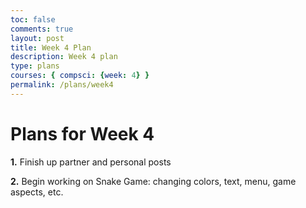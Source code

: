 ```yaml
---
toc: false
comments: true
layout: post
title: Week 4 Plan
description: Week 4 plan 
type: plans
courses: { compsci: {week: 4} }
permalink: /plans/week4
---
```


# Plans for Week 4

**1.** Finish up partner and personal posts

**2.** Begin working on Snake Game: changing colors, text, menu, game aspects, etc. 